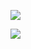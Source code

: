 ![](http://ww1.sinaimg.cn/large/9b13c8fdly1g3rgt2ply3j20ra0es75v.jpg)

![](http://ww1.sinaimg.cn/large/9b13c8fdly1g3rgtzqnupj214o0erabx.jpg)